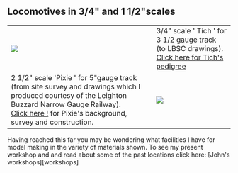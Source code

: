 ## Locomotives in 3/4" and 1 1/2"scales

<div align="center" class="image-table">
	<table>
		<tr>
			<td class="col2">
				<img src="/jgdr20/assets/jmm/tichrejuvenated1.jpg">
			</td>
			<td class="col2">
				3/4" scale ' Tich ' for 3 1/2 gauge track (to LBSC drawings).<br>
				<a href="tichspedigree">Click here for Tich's pedigree</a>
			</td>
		</tr>
		<tr>
			<td>
				2 1/2" scale 'Pixie ' for 5"gauge track (from site survey and drawings which I produced courtesy of the Leighton Buzzard Narrow Gauge Railway).<br>
				<a href="pixiesbackground">Click here !</a> for Pixie's background, survey and construction.
			</td>
			<td>
				<img src="/jgdr20/assets/jmm/pixie2.jpg">
			</td>
		</tr>
	</table>
</div>

Having reached this far you may be wondering what facilities I have for model making in the variety of materials shown.
To see my present workshop and and read about some of the past locations click here: [John's workshops][workshops]